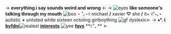 -> **everything i say sounds weird and wrong** <-
-> ![eyes](https://media.discordapp.net/attachments/955305703935979550/1028492086586130472/CE488D17-B1FA-48E1-A439-9D4B8CF04258.gif) 
**like someone's talking through my mouth**
![boo](https://media.discordapp.net/attachments/955305703935979550/1028495935052988456/IMG_3057.gif)
⋆ ˚｡⋆୨ michael **/** xavier **♡** she **/** it+ ୧˚⋆｡⋆
autistic **+** unlisted white sixteen
octoling girlboything ![gf](https://media.discordapp.net/attachments/955305703935979550/1028497007179989002/EC813C84-965B-42A6-8AA6-9D6231718963.gif) dyslexic<-
 -> **⭒°. ꒰** [**byfdni**](https://rentry.co/mkkk9)![realest](https://media.discordapp.net/attachments/955305703935979550/1013645077458997368/IMG_1946.gif) [**interests**](https://rentry.co/7i6u7) ![yee](https://media.discordapp.net/attachments/955305703935979550/1028497042122756096/IMG_3056.png) [**favs**](https://rentry.co/ps6k5) **꒱ˑ˚₊ ** <-